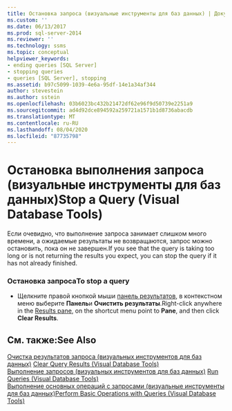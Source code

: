 ```yaml
---
title: Остановка запроса (визуальные инструменты для баз данных) | Документация Майкрософт
ms.custom: ''
ms.date: 06/13/2017
ms.prod: sql-server-2014
ms.reviewer: ''
ms.technology: ssms
ms.topic: conceptual
helpviewer_keywords:
- ending queries [SQL Server]
- stopping queries
- queries [SQL Server], stopping
ms.assetid: b97c5099-1039-4e6a-95df-14e1a34af344
author: stevestein
ms.author: sstein
ms.openlocfilehash: 03b6023bc432b21472df62e96f9d50739e2251a9
ms.sourcegitcommit: ad4d92dce894592a259721a1571b1d8736abacdb
ms.translationtype: MT
ms.contentlocale: ru-RU
ms.lasthandoff: 08/04/2020
ms.locfileid: "87735798"
---
```

# <a name="stop-a-query-visual-database-tools"></a><span data-ttu-id="08fc6-102">Остановка выполнения запроса (визуальные инструменты для баз данных)</span><span class="sxs-lookup"><span data-stu-id="08fc6-102">Stop a Query (Visual Database Tools)</span></span>
  <span data-ttu-id="08fc6-103">Если очевидно, что выполнение запроса занимает слишком много времени, а ожидаемые результаты не возвращаются, запрос можно остановить, пока он не завершен.</span><span class="sxs-lookup"><span data-stu-id="08fc6-103">If you see that the query is taking too long or is not returning the results you expect, you can stop the query if it has not already finished.</span></span>  
  
### <a name="to-stop-a-query"></a><span data-ttu-id="08fc6-104">Остановка запроса</span><span class="sxs-lookup"><span data-stu-id="08fc6-104">To stop a query</span></span>  
  
-   <span data-ttu-id="08fc6-105">Щелкните правой кнопкой мыши [панель результатов](visual-database-tools.md), в контекстном меню выберите **Панель**и **Очистить результаты**.</span><span class="sxs-lookup"><span data-stu-id="08fc6-105">Right-click anywhere in the [Results pane](visual-database-tools.md), on the shortcut menu point to **Pane**, and then click **Clear Results**.</span></span>  
  
## <a name="see-also"></a><span data-ttu-id="08fc6-106">См. также:</span><span class="sxs-lookup"><span data-stu-id="08fc6-106">See Also</span></span>  
 <span data-ttu-id="08fc6-107">[Очистка результатов запроса &#40;визуальных инструментов для баз данных&#41;](clear-query-results-visual-database-tools.md) </span><span class="sxs-lookup"><span data-stu-id="08fc6-107">[Clear Query Results &#40;Visual Database Tools&#41;](clear-query-results-visual-database-tools.md) </span></span>  
 <span data-ttu-id="08fc6-108">[Выполнение запросов &#40;визуальных инструментов для баз данных&#41;](run-queries-visual-database-tools.md) </span><span class="sxs-lookup"><span data-stu-id="08fc6-108">[Run Queries &#40;Visual Database Tools&#41;](run-queries-visual-database-tools.md) </span></span>  
 [<span data-ttu-id="08fc6-109">Выполнение основных операций с запросами (визуальные инструменты для баз данных)</span><span class="sxs-lookup"><span data-stu-id="08fc6-109">Perform Basic Operations with Queries &#40;Visual Database Tools&#41;</span></span>](perform-basic-operations-with-queries-visual-database-tools.md)  
  
  
